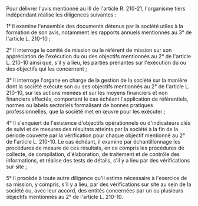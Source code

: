 Pour délivrer l'avis mentionné au III de l'article R. 210-21, l'organisme tiers indépendant réalise les diligences suivantes :

1° Il examine l'ensemble des documents détenus par la société utiles à la formation de son avis, notamment les rapports annuels mentionnés au 3° de l'article L. 210-10 ;

2° Il interroge le comité de mission ou le référent de mission sur son appréciation de l'exécution du ou des objectifs mentionnés au 2° de l'article L. 210-10 ainsi que, s'il y a lieu, les parties prenantes sur l'exécution du ou des objectifs qui les concernent ;

3° Il interroge l'organe en charge de la gestion de la société sur la manière dont la société exécute son ou ses objectifs mentionnés au 2° de l'article L. 210-10, sur les actions menées et sur les moyens financiers et non financiers affectés, comportant le cas échéant l'application de référentiels, normes ou labels sectoriels formalisant de bonnes pratiques professionnelles, que la société met en œuvre pour les exécuter ;

4° Il s'enquiert de l'existence d'objectifs opérationnels ou d'indicateurs clés de suivi et de mesures des résultats atteints par la société à la fin de la période couverte par la vérification pour chaque objectif mentionné au 2° de l'article L. 210-10. Le cas échéant, il examine par échantillonnage les procédures de mesure de ces résultats, en ce compris les procédures de collecte, de compilation, d'élaboration, de traitement et de contrôle des informations, et réalise des tests de détails, s'il y a lieu par des vérifications sur site ;

5° Il procède à toute autre diligence qu'il estime nécessaire à l'exercice de sa mission, y compris, s'il y a lieu, par des vérifications sur site au sein de la société ou, avec leur accord, des entités concernées par un ou plusieurs objectifs mentionnés au 2° de l'article L. 210-10.
